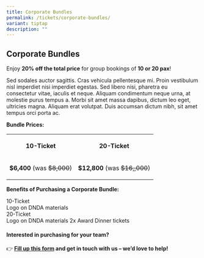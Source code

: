 ```yaml
---
title: Corporate Bundles
permalink: /tickets/corporate-bundles/
variant: tiptap
description: ""
---
```

<h2><strong>Corporate Bundles</strong></h2>
<p>Enjoy <strong>20% off the total price</strong> for group bookings of <strong>10 or 20 pax</strong>!</p>
<p>Sed sodales auctor sagittis. Cras vehicula pellentesque mi. Proin vestibulum
nisl imperdiet nisi imperdiet egestas. Sed libero nisi, pharetra eu consectetur
vitae, iaculis et neque. Aliquam condimentum neque urna, at molestie purus
tempus a. Morbi sit amet massa dapibus, dictum leo eget, ultricies magna.
Aliquam erat volutpat. Duis accumsan dictum nibh, sit amet tempus orci
porta ac.</p>
<p><strong>Bundle Prices:</strong>
</p>
<table style="minWidth: 50px">
<colgroup>
<col>
<col>
</colgroup>
<tbody>
<tr>
<th rowspan="1" colspan="1">
<p>10-Ticket</p>
</th>
<th rowspan="1" colspan="1">
<p>20-Ticket</p>
</th>
</tr>
<tr>
<td rowspan="1" colspan="1">
<p><strong>$6,400</strong> (was <s>$8,000</s>)</p>
</td>
<td rowspan="1" colspan="1">
<p><strong>$12,800</strong> (was <s>$16,,000</s>)</p>
</td>
</tr>
</tbody>
</table>
<p><strong>Benefits of Purchasing a Corporate Bundle:</strong>
</p>
<div class="isomer-card-grid">
<div class="isomer-card">
<div class="isomer-card-body">
<div class="isomer-card-title">10-Ticket</div>
<div class="isomer-card-description">Logo on DNDA materials</div>
</div>
</div>
<div class="isomer-card">
<div class="isomer-card-body">
<div class="isomer-card-title">20-Ticket</div>
<div class="isomer-card-description">Logo on DNDA materials 2x Award Dinner tickets</div>
</div>
</div>
</div>
<h4>Interested in purchasing for your team?</h4>
<p>👉<strong> <a href="test" rel="noopener nofollow" target="_blank">Fill up this form</a> and get in touch with us – we’d love to help!</strong>
</p>